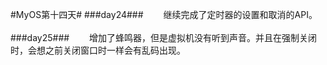 #MyOS第十四天#
###day24###
　　继续完成了定时器的设置和取消的API。<br><br>
###day25###
　　增加了蜂鸣器，但是虚拟机没有听到声音。并且在强制关闭时，会想之前关闭窗口时一样会有乱码出现。
